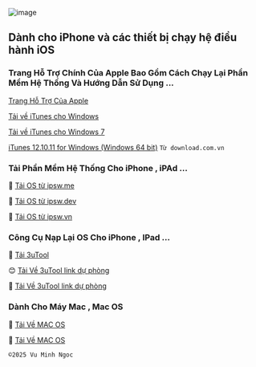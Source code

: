 ![image](https://github.com/user-attachments/assets/7950f067-0847-4290-88b6-c8b013a44020)
## Dành cho iPhone và các thiết bị chạy hệ điều hành iOS

### Trang Hỗ Trợ Chính Của Apple Bao Gồm Cách Chạy Lại Phần Mềm Hệ Thống Và Hướng Dẫn Sử Dụng ...

[Trang Hỗ Trợ Của Apple](https://support.apple.com/vi-vn/docs)

[Tải về iTunes cho Windows ](https://support.apple.com/vi-vn/118290)

[Tải về iTunes cho Windows 7](https://support.apple.com/en-vn/106379)

[iTunes 12.10.11 for Windows (Windows 64 bit)](https://download.com.vn/download/itunes-5385?linkid=14532) `Từ download.com.vn `

### Tải Phần Mềm Hệ Thống Cho iPhone , iPAd ...

🥰 [ Tải OS từ ipsw.me ](https://ipsw.me)

🥰 [ Tải OS từ ipsw.dev](https://ipsw.dev)

🥰 [Tải OS từ ipsw.vn](https://ipsw.vn)

### Công Cụ Nạp Lại OS Cho iPhone , IPad ... 

🥰 [Tải 3uTool](https://m.3u.com)

😊 [ Tải Về 3uTool link dự phòng ](https://download.com.vn/3utools-105079)

🥰 [Tải Về 3uTool link dự phòng](https://taimienphi.vn/download-3utools-24163)

### Dành Cho Máy Mac , Mac OS

🤩 [ Tải Về MAC OS ](https://maclife.io/category/mac-application/bo-cai-dat-mac)

🤩 [ Tải Về MAC OS ](https://archive.org/details/macos_iso)

    ©️2025 Vu Minh Ngoc
